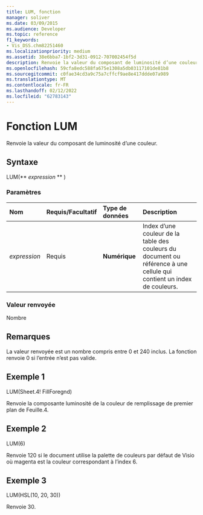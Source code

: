 ```yaml
---
title: LUM, fonction
manager: soliver
ms.date: 03/09/2015
ms.audience: Developer
ms.topic: reference
f1_keywords:
- Vis_DSS.chm82251460
ms.localizationpriority: medium
ms.assetid: 38e6bba7-1bf2-3d31-0912-707002454f5d
description: Renvoie la valeur du composant de luminosité d’une couleur.
ms.openlocfilehash: 59cfa8edc588fa675e1308a5db03117101de81b8
ms.sourcegitcommit: c0fae34cd3a9c75a7cffcf9ae8e417ddde07a989
ms.translationtype: MT
ms.contentlocale: fr-FR
ms.lasthandoff: 02/12/2022
ms.locfileid: "62783143"
---
```

# <a name="lum-function"></a>Fonction LUM

Renvoie la valeur du composant de luminosité d’une couleur.
  
## <a name="syntax"></a>Syntaxe

LUM(** *expression* ** ) 
  
### <a name="parameters"></a>Paramètres

|**Nom**|**Requis/Facultatif**|**Type de données**|**Description**|
|:-----|:-----|:-----|:-----|
| _expression_ <br/> |Requis  <br/> |**Numérique** <br/> |Index d’une couleur de la table des couleurs du document ou référence à une cellule qui contient un index de couleurs. |
   
### <a name="return-value"></a>Valeur renvoyée

Nombre
  
## <a name="remarks"></a>Remarques

La valeur renvoyée est un nombre compris entre 0 et 240 inclus. La fonction renvoie 0 si l’entrée n’est pas valide. 
  
## <a name="example-1"></a>Exemple 1

LUM(Sheet.4! FillForegnd)
  
Renvoie la composante luminosité de la couleur de remplissage de premier plan de Feuille.4.
  
## <a name="example-2"></a>Exemple 2

LUM(6)
  
Renvoie 120 si le document utilise la palette de couleurs par défaut de Visio où magenta est la couleur correspondant à l’index 6.
  
## <a name="example-3"></a>Exemple 3

LUM(HSL(10, 20, 30))
  
Renvoie 30.
  


